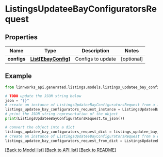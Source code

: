 # ListingsUpdateeBayConfiguratorsRequest


## Properties

Name | Type | Description | Notes
------------ | ------------- | ------------- | -------------
**configs** | [**List[EbayConfig]**](EbayConfig.md) | Configs to update | [optional] 

## Example

```python
from linnworks_api.generated.listings.models.listings_updatee_bay_configurators_request import ListingsUpdateeBayConfiguratorsRequest

# TODO update the JSON string below
json = "{}"
# create an instance of ListingsUpdateeBayConfiguratorsRequest from a JSON string
listings_updatee_bay_configurators_request_instance = ListingsUpdateeBayConfiguratorsRequest.from_json(json)
# print the JSON string representation of the object
print(ListingsUpdateeBayConfiguratorsRequest.to_json())

# convert the object into a dict
listings_updatee_bay_configurators_request_dict = listings_updatee_bay_configurators_request_instance.to_dict()
# create an instance of ListingsUpdateeBayConfiguratorsRequest from a dict
listings_updatee_bay_configurators_request_from_dict = ListingsUpdateeBayConfiguratorsRequest.from_dict(listings_updatee_bay_configurators_request_dict)
```
[[Back to Model list]](../README.md#documentation-for-models) [[Back to API list]](../README.md#documentation-for-api-endpoints) [[Back to README]](../README.md)


